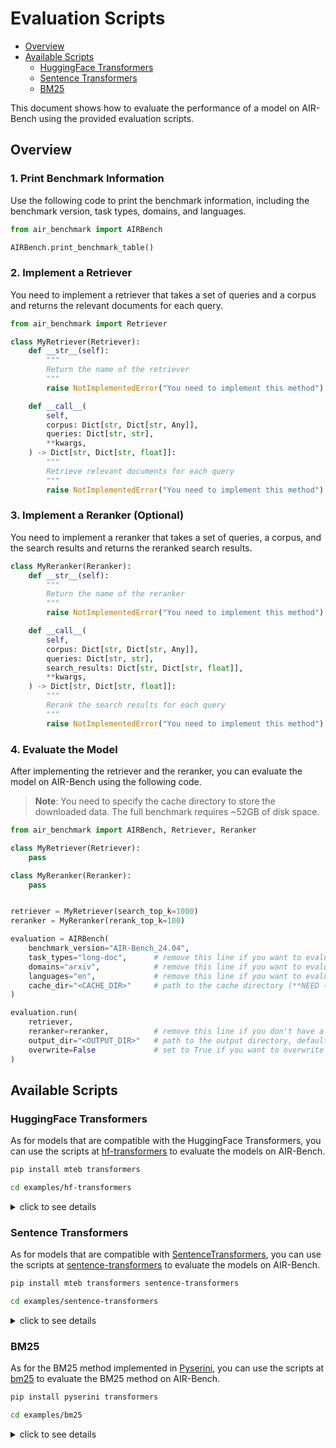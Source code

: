 # Evaluation Scripts

- [Overview](#overview)
- [Available Scripts](#available-scripts)
  - [HuggingFace Transformers](#huggingface-transformers)
  - [Sentence Transformers](#sentence-transformers)
  - [BM25](#bm25)


This document shows how to evaluate the performance of a model on AIR-Bench using the provided evaluation scripts.

## Overview

### 1. Print Benchmark Information

Use the following code to print the benchmark information, including the benchmark version, task types, domains, and languages.

```python
from air_benchmark import AIRBench

AIRBench.print_benchmark_table()
```

### 2. Implement a Retriever

You need to implement a retriever that takes a set of queries and a corpus and returns the relevant documents for each query.

```python
from air_benchmark import Retriever

class MyRetriever(Retriever):
    def __str__(self):
        """
        Return the name of the retriever
        """
        raise NotImplementedError("You need to implement this method")

    def __call__(
        self,
        corpus: Dict[str, Dict[str, Any]],
        queries: Dict[str, str],
        **kwargs,
    ) -> Dict[str, Dict[str, float]]:
        """
        Retrieve relevant documents for each query
        """
        raise NotImplementedError("You need to implement this method")
```

### 3. Implement a Reranker (Optional)

You need to implement a reranker that takes a set of queries, a corpus, and the search results and returns the reranked search results.

```python
class MyReranker(Reranker):
    def __str__(self):
        """
        Return the name of the reranker
        """
        raise NotImplementedError("You need to implement this method")

    def __call__(
        self,
        corpus: Dict[str, Dict[str, Any]],
        queries: Dict[str, str],
        search_results: Dict[str, Dict[str, float]],
        **kwargs,
    ) -> Dict[str, Dict[str, float]]:
        """
        Rerank the search results for each query
        """
        raise NotImplementedError("You need to implement this method")
```

### 4. Evaluate the Model

After implementing the retriever and the reranker, you can evaluate the model on AIR-Bench using the following code.

> **Note**: You need to specify the cache directory to store the downloaded data. The full benchmark requires ~52GB of disk space.

```python
from air_benchmark import AIRBench, Retriever, Reranker

class MyRetriever(Retriever):
    pass

class MyReranker(Reranker):
    pass


retriever = MyRetriever(search_top_k=1000)
reranker = MyReranker(rerank_top_k=100)

evaluation = AIRBench(
    benchmark_version="AIR-Bench_24.04",
    task_types="long-doc",      # remove this line if you want to evaluate on all tasks
    domains="arxiv",            # remove this line if you want to evaluate on all domains
    languages="en",             # remove this line if you want to evaluate on all languages
    cache_dir="<CACHE_DIR>"     # path to the cache directory (**NEED ~52GB FOR FULL BENCHMARK**)
)

evaluation.run(
    retriever,
    reranker=reranker,          # remove this line if you don't have a reranker
    output_dir="<OUTPUT_DIR>"   # path to the output directory, default is "./search_results"
    overwrite=False             # set to True if you want to overwrite the existing results
)
```

## Available Scripts

### HuggingFace Transformers

As for models that are compatible with the HuggingFace Transformers, you can use the scripts at [hf-transformers](https://github.com/AIR-Bench/AIR-Bench/blob/main/examples/hf-transformers/evaluate_hf_transformers.py) to evaluate the models on AIR-Bench.

```bash
pip install mteb transformers

cd examples/hf-transformers
```

<details><summary>click to see details</summary>

- Run all tasks:

```bash
python evaluate_hf_transformers.py \
--output_dir ./search_results \
--encoder BAAI/bge-m3 \
--search_top_k 1000 \
--max_query_length 512 \
--max_passage_length 512 \
--batch_size 512 \
--pooling_method cls \
--normalize_embeddings True \
--reranker BAAI/bge-reranker-v2-m3 \
--rerank_top_k 100 \
--max_length_for_reranking 512 \
--batch_size_for_reranking 512 \
--use_fp16 True \
--overwrite False
```

- Run the tasks in the specified task type, domains, and languages:

```bash
python evaluate_hf_transformers.py \
--task_types qa \
--domains finance law \
--languages en \
--output_dir ./search_results \
--encoder BAAI/bge-m3 \
--search_top_k 1000 \
--max_query_length 512 \
--max_passage_length 512 \
--batch_size 512 \
--pooling_method cls \
--normalize_embeddings True \
--reranker BAAI/bge-reranker-v2-m3 \
--rerank_top_k 100 \
--batch_size_for_reranking 512 \
--use_fp16 True \
--overwrite False
```

</details>


### Sentence Transformers

As for models that are compatible with [SentenceTransformers](https://sbert.net/), you can use the scripts at [sentence-transformers](https://github.com/AIR-Bench/AIR-Bench/blob/main/examples/hf-transformers/evaluate_sentence_transformers.py) to evaluate the models on AIR-Bench.

```bash
pip install mteb transformers sentence-transformers

cd examples/sentence-transformers
```

<details><summary>click to see details</summary>

- Run all tasks:

```bash
python evaluate_sentence_transformers.py \
--output_dir ./search_results \
--encoder sentence-transformers/all-MiniLM-L6-v2 \
--search_top_k 1000 \
--batch_size 512 \
--normalize_embeddings True \
--reranker jinaai/jina-reranker-v1-tiny-en \
--rerank_top_k 100 \
--batch_size_for_reranking 512 \
--overwrite False
```

- Run the tasks in the specified task type, domains, and languages:

```bash
python evaluate_sentence_transformers.py \
--task_types qa \
--domains finance law \
--languages en \
--output_dir ./search_results \
--encoder sentence-transformers/all-MiniLM-L6-v2 \
--search_top_k 1000 \
--batch_size 512 \
--normalize_embeddings True \
--reranker jinaai/jina-reranker-v1-tiny-en \
--rerank_top_k 100 \
--batch_size_for_reranking 512 \
--overwrite False
```

</details>


### BM25

As for the BM25 method implemented in [Pyserini](https://github.com/castorini/pyserini), you can use the scripts at [bm25](https://github.com/AIR-Bench/AIR-Bench/blob/main/examples/hf-transformers/evaluate_bm25.py) to evaluate the BM25 method on AIR-Bench.

```bash
pip install pyserini transformers

cd examples/bm25
```

<details><summary>click to see details</summary>

- Run all tasks:

```bash
python evaluate_bm25.py \
--output_dir ./search_results \
--bm25_tmp_dir ./bm25_tmp_dir \
--remove_bm25_tmp_dir True \
--overwrite False
```

- Run the tasks in the specified task type, domains, and languages:

```bash
python evaluate_bm25.py \
--task_types qa \
--domains finance law \
--languages en \
--output_dir ./search_results \
--bm25_tmp_dir ./bm25_tmp_dir \
--remove_bm25_tmp_dir True \
--overwrite False
```

</details>
